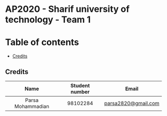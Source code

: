 # AP2020 - Sharif university of technology - Team 1

# Table of contents
* [Credits](#Credits)

## Credits
| Name | Student number | Email |
| :-: | :-: | :-: |
|Parsa Mohammadian|98102284|parsa2820@gmail.com|
